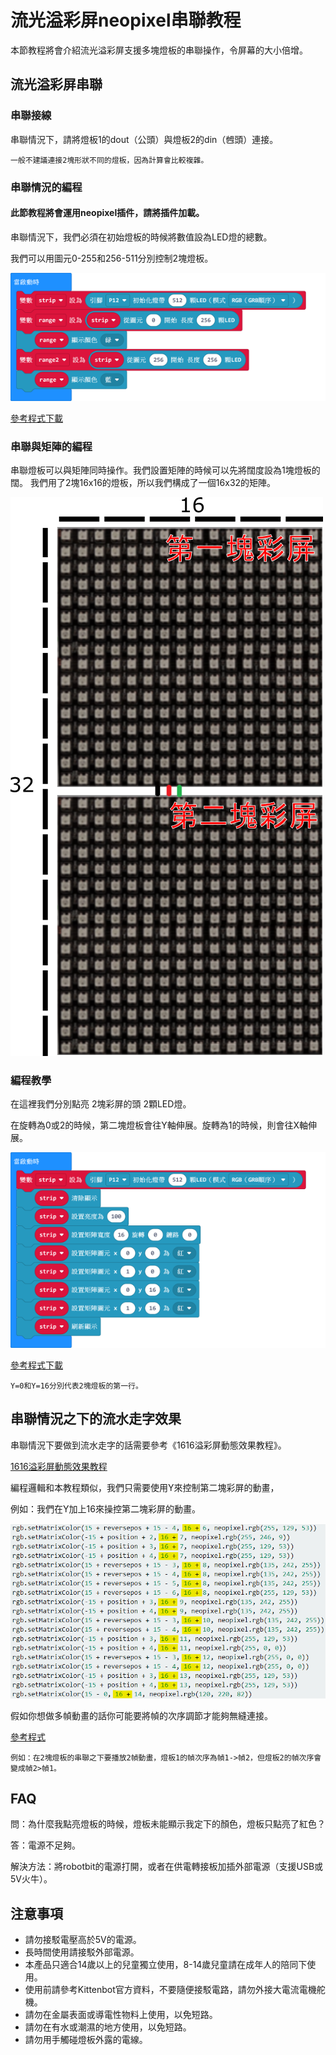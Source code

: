 # 流光溢彩屏neopixel串聯教程

本節教程將會介紹流光溢彩屏支援多塊燈板的串聯操作，令屏幕的大小倍增。

## 流光溢彩屏串聯

### 串聯接線

串聯情況下，請將燈板1的dout（公頭）與燈板2的din（乸頭）連接。

    一般不建議連接2塊形狀不同的燈板，因為計算會比較複雜。
    
### 串聯情況的編程

#### 此節教程將會運用neopixel插件，請將插件加載。

串聯情況下，我們必須在初始燈板的時候將數值設為LED燈的總數。

我們可以用圖元0-255和256-511分別控制2塊燈板。

![](./LEDMatrixT3/code2.png)

[參考程式下載](https://bit.ly/LEDMatrixT3_06Hex)

### 串聯與矩陣的編程

串聯燈板可以與矩陣同時操作。我們設置矩陣的時候可以先將闊度設為1塊燈板的闊。
我們用了2塊16x16的燈板，所以我們構成了一個16x32的矩陣。

![](./LEDMatrixT3/text4180.png)

### 編程教學

在這裡我們分別點亮 2塊彩屏的頭 2顆LED燈。

在旋轉為0或2的時候，第二塊燈板會往Y軸伸展。旋轉為1的時候，則會往X軸伸展。

![](./LEDMatrixT3/code8.png)

[參考程式下載](https://bit.ly/LEDMatrixT3_07Hex)

    Y=0和Y=16分別代表2塊燈板的第一行。        
    
## 串聯情況之下的流水走字效果

串聯情況下要做到流水走字的話需要參考《1616溢彩屏動態效果教程》。

[1616溢彩屏動態效果教程](./LEDMatrixNeoMatrix3.md)

編程邏輯和本教程類似，我們只需要使用Y來控制第二塊彩屏的動畫，

例如：我們在Y加上16來操控第二塊彩屏的動畫。

![](./LEDMatrixT3/offsetY.png)

假如你想做多幀動畫的話你可能要將幀的次序調節才能夠無縫連接。

[參考程式](https://bit.ly/LEDMatrixT4_03Hex)

    例如：在2塊燈板的串聯之下要播放2幀動畫，燈板1的幀次序為幀1->幀2，但燈板2的幀次序會變成幀2>幀1。

## FAQ

問：為什麼我點亮燈板的時候，燈板未能顯示我定下的顏色，燈板只點亮了紅色？

答：電源不足夠。

解決方法：將robotbit的電源打開，或者在供電轉接板加插外部電源（支援USB或5V火牛）。

## 注意事項
- 請勿接駁電壓高於5V的電源。
- 長時間使用請接駁外部電源。
- 本產品只適合14歲以上的兒童獨立使用，8-14歲兒童請在成年人的陪同下使用。
- 使用前請參考Kittenbot官方資料，不要隨便接駁電路，請勿外接大電流電機舵機。
- 請勿在金屬表面或導電性物料上使用，以免短路。
- 請勿在有水或潮濕的地方使用，以免短路。
- 請勿用手觸碰燈板外露的電線。

